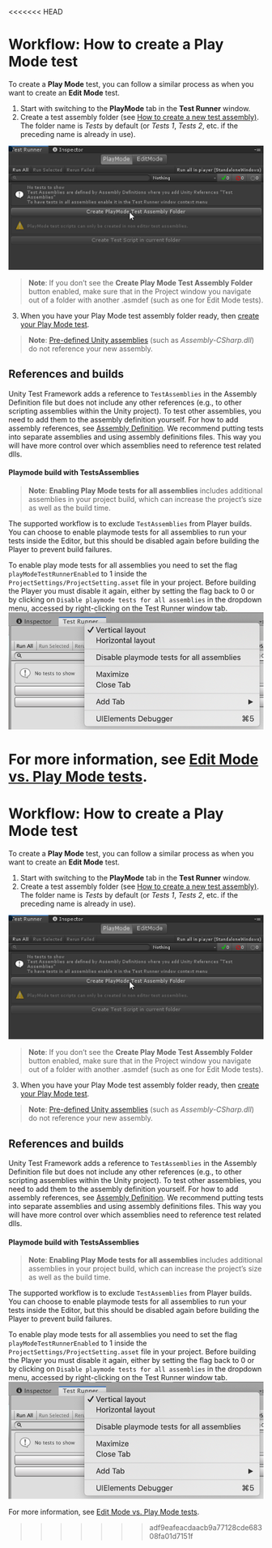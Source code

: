 <<<<<<< HEAD
# Workflow: How to create a Play Mode test 

To create a **Play Mode** test, you can follow a similar process as when you want to create an **Edit Mode** test. 

1. Start with switching to the **PlayMode** tab in the **Test Runner** window.
2. Create a test assembly folder (see [How to create a new test assembly)](./workflow-create-test-assembly.md). The folder name is *Tests* by default (or *Tests 1*, *Tests 2*, etc. if the preceding name is already in use). 

![PlayMode tab](./images/playmode-tab.png)

> **Note**: If you don’t see the **Create Play Mode Test Assembly Folder** button enabled, make sure that in the Project window you navigate out of a folder with another .asmdef (such as one for Edit Mode tests). 

3. When you have your Play Mode test assembly folder ready, then [create your Play Mode test](./workflow-create-test.md). 

> **Note**: [Pre-defined Unity assemblies](https://docs.unity3d.com/Manual/ScriptCompileOrderFolders.html) (such as _Assembly-CSharp.dll_) do not reference your new assembly. 

## References and builds

Unity Test Framework adds a reference to `TestAssemblies` in the Assembly Definition file but does not include any other references (e.g., to other scripting assemblies within the Unity project). To test other assemblies, you need to add them to the assembly definition yourself. For how to add assembly references, see [Assembly Definition](https://docs.unity3d.com/Manual/ScriptCompilationAssemblyDefinitionFiles.html).
We recommend putting tests into separate assemblies and using assembly definitions files. This way you will have more control over which assemblies need to reference test related dlls.

#### Playmode build with TestsAssemblies 
> **Note**: **Enabling Play Mode tests for all assemblies** includes additional assemblies in your project build, which can increase the project’s size as well as the build time.
> 
The supported workflow is to exclude `TestAssemblies` from Player builds. You can choose to enable playmode tests for all assemblies to run your tests inside the Editor, but this should be disabled again before building the Player to prevent build failures.

To enable play mode tests for all assemblies you need to set the flag `playModeTestRunnerEnabled` to 1 inside the `ProjectSettings/ProjectSetting.asset` file in your project.
Before building the Player you must disable it again, either by setting the flag back to 0 or by clicking on `Disable playmode tests for all assemblies` in the dropdown menu, accessed by right-clicking on the Test Runner window tab.
![Disable Play Mode tests for all assemblies](./images/playmode-disable-all.png)



For more information, see [Edit Mode vs. Play Mode tests](./edit-mode-vs-play-mode-tests.md).
=======
# Workflow: How to create a Play Mode test 

To create a **Play Mode** test, you can follow a similar process as when you want to create an **Edit Mode** test. 

1. Start with switching to the **PlayMode** tab in the **Test Runner** window.
2. Create a test assembly folder (see [How to create a new test assembly)](./workflow-create-test-assembly.md). The folder name is *Tests* by default (or *Tests 1*, *Tests 2*, etc. if the preceding name is already in use). 

![PlayMode tab](./images/playmode-tab.png)

> **Note**: If you don’t see the **Create Play Mode Test Assembly Folder** button enabled, make sure that in the Project window you navigate out of a folder with another .asmdef (such as one for Edit Mode tests). 

3. When you have your Play Mode test assembly folder ready, then [create your Play Mode test](./workflow-create-test.md). 

> **Note**: [Pre-defined Unity assemblies](https://docs.unity3d.com/Manual/ScriptCompileOrderFolders.html) (such as _Assembly-CSharp.dll_) do not reference your new assembly. 

## References and builds

Unity Test Framework adds a reference to `TestAssemblies` in the Assembly Definition file but does not include any other references (e.g., to other scripting assemblies within the Unity project). To test other assemblies, you need to add them to the assembly definition yourself. For how to add assembly references, see [Assembly Definition](https://docs.unity3d.com/Manual/ScriptCompilationAssemblyDefinitionFiles.html).
We recommend putting tests into separate assemblies and using assembly definitions files. This way you will have more control over which assemblies need to reference test related dlls.

#### Playmode build with TestsAssemblies 
> **Note**: **Enabling Play Mode tests for all assemblies** includes additional assemblies in your project build, which can increase the project’s size as well as the build time.
> 
The supported workflow is to exclude `TestAssemblies` from Player builds. You can choose to enable playmode tests for all assemblies to run your tests inside the Editor, but this should be disabled again before building the Player to prevent build failures.

To enable play mode tests for all assemblies you need to set the flag `playModeTestRunnerEnabled` to 1 inside the `ProjectSettings/ProjectSetting.asset` file in your project.
Before building the Player you must disable it again, either by setting the flag back to 0 or by clicking on `Disable playmode tests for all assemblies` in the dropdown menu, accessed by right-clicking on the Test Runner window tab.
![Disable Play Mode tests for all assemblies](./images/playmode-disable-all.png)



For more information, see [Edit Mode vs. Play Mode tests](./edit-mode-vs-play-mode-tests.md).
>>>>>>> adf9eafeacdaacb9a77128cde68308fa01d7151f
